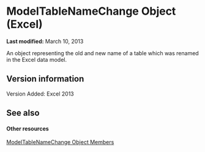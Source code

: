 
# ModelTableNameChange Object (Excel)

 **Last modified:** March 10, 2013

An object representing the old and new name of a table which was renamed in the Excel data model. 

## Version information

Version Added: Excel 2013 


## See also


#### Other resources


 [ModelTableNameChange Object Members](7739e58b-9e02-cd98-eef5-d30555abd1e5.md)
